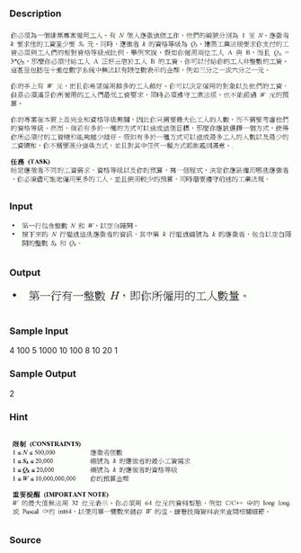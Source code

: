 
### Description
![](/JudgeOnline/upload/201401/1(4).jpg)

### Input
![](/JudgeOnline/upload/201401/2(1).jpg)
### Output
![](/JudgeOnline/upload/201401/3(1).jpg)

### Sample Input
4 100
5 1000
10 100
8 10
20 1

### Sample Output
2

### Hint
![](/JudgeOnline/upload/201401/5.jpg)
### Source
